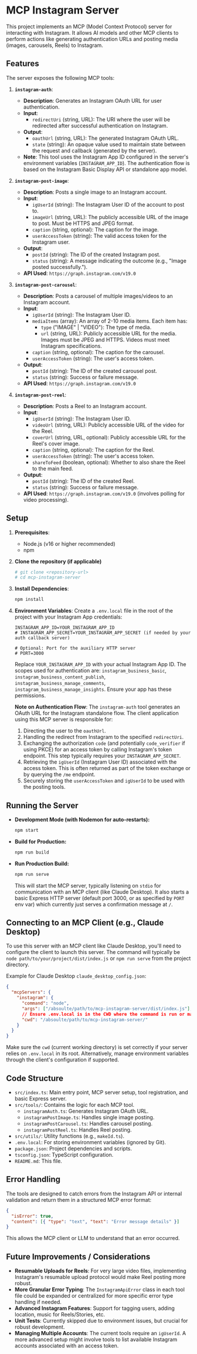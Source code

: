 # MCP Instagram Server

This project implements an MCP (Model Context Protocol) server for interacting with Instagram. It allows AI models and other MCP clients to perform actions like generating authentication URLs and posting media (images, carousels, Reels) to Instagram.

## Features

The server exposes the following MCP tools:

1.  **`instagram-auth`**:

    - **Description**: Generates an Instagram OAuth URL for user authentication.
    - **Input**:
      - `redirectUri` (string, URL): The URI where the user will be redirected after successful authentication on Instagram.
    - **Output**:
      - `oauthUrl` (string, URL): The generated Instagram OAuth URL.
      - `state` (string): An opaque value used to maintain state between the request and callback (generated by the server).
    - **Note**: This tool uses the Instagram App ID configured in the server's environment variables (`INSTAGRAM_APP_ID`). The authentication flow is based on the Instagram Basic Display API or standalone app model.

2.  **`instagram-post-image`**:

    - **Description**: Posts a single image to an Instagram account.
    - **Input**:
      - `igUserId` (string): The Instagram User ID of the account to post to.
      - `imageUrl` (string, URL): The publicly accessible URL of the image to post. Must be HTTPS and JPEG format.
      - `caption` (string, optional): The caption for the image.
      - `userAccessToken` (string): The valid access token for the Instagram user.
    - **Output**:
      - `postId` (string): The ID of the created Instagram post.
      - `status` (string): A message indicating the outcome (e.g., "Image posted successfully.").
    - **API Used**: `https://graph.instagram.com/v19.0`

3.  **`instagram-post-carousel`**:

    - **Description**: Posts a carousel of multiple images/videos to an Instagram account.
    - **Input**:
      - `igUserId` (string): The Instagram User ID.
      - `mediaItems` (array): An array of 2-10 media items. Each item has:
        - `type` ("IMAGE" | "VIDEO"): The type of media.
        - `url` (string, URL): Publicly accessible URL for the media. Images must be JPEG and HTTPS. Videos must meet Instagram specifications.
      - `caption` (string, optional): The caption for the carousel.
      - `userAccessToken` (string): The user's access token.
    - **Output**:
      - `postId` (string): The ID of the created carousel post.
      - `status` (string): Success or failure message.
    - **API Used**: `https://graph.instagram.com/v19.0`

4.  **`instagram-post-reel`**:
    - **Description**: Posts a Reel to an Instagram account.
    - **Input**:
      - `igUserId` (string): The Instagram User ID.
      - `videoUrl` (string, URL): Publicly accessible URL of the video for the Reel.
      - `coverUrl` (string, URL, optional): Publicly accessible URL for the Reel's cover image.
      - `caption` (string, optional): The caption for the Reel.
      - `userAccessToken` (string): The user's access token.
      - `shareToFeed` (boolean, optional): Whether to also share the Reel to the main feed.
    - **Output**:
      - `postId` (string): The ID of the created Reel.
      - `status` (string): Success or failure message.
    - **API Used**: `https://graph.instagram.com/v19.0` (involves polling for video processing).

## Setup

1.  **Prerequisites**:

    - Node.js (v16 or higher recommended)
    - npm

2.  **Clone the repository (if applicable)**

    ```bash
    # git clone <repository-url>
    # cd mcp-instagram-server
    ```

3.  **Install Dependencies**:

    ```bash
    npm install
    ```

4.  **Environment Variables**:
    Create a `.env.local` file in the root of the project with your Instagram App credentials:

    ```env
    INSTAGRAM_APP_ID=YOUR_INSTAGRAM_APP_ID
    # INSTAGRAM_APP_SECRET=YOUR_INSTAGRAM_APP_SECRET (if needed by your auth callback server)

    # Optional: Port for the auxiliary HTTP server
    # PORT=3000
    ```

    Replace `YOUR_INSTAGRAM_APP_ID` with your actual Instagram App ID. The scopes used for authentication are:
    `instagram_business_basic`, `instagram_business_content_publish`, `instagram_business_manage_comments`, `instagram_business_manage_insights`. Ensure your app has these permissions.

    **Note on Authentication Flow**:
    The `instagram-auth` tool generates an OAuth URL for the Instagram standalone flow. The client application using this MCP server is responsible for:

    1.  Directing the user to the `oauthUrl`.
    2.  Handling the redirect from Instagram to the specified `redirectUri`.
    3.  Exchanging the authorization `code` (and potentially `code_verifier` if using PKCE) for an access token by calling Instagram's token endpoint. This step typically requires your `INSTAGRAM_APP_SECRET`.
    4.  Retrieving the `igUserId` (Instagram User ID) associated with the access token. This is often returned as part of the token exchange or by querying the `/me` endpoint.
    5.  Securely storing the `userAccessToken` and `igUserId` to be used with the posting tools.

## Running the Server

- **Development Mode (with Nodemon for auto-restarts):**
  ```bash
  npm start
  ```
- **Build for Production:**
  ```bash
  npm run build
  ```
- **Run Production Build:**
  ```bash
  npm run serve
  ```
  This will start the MCP server, typically listening on `stdio` for communication with an MCP client (like Claude Desktop). It also starts a basic Express HTTP server (default port 3000, or as specified by `PORT` env var) which currently just serves a confirmation message at `/`.

## Connecting to an MCP Client (e.g., Claude Desktop)

To use this server with an MCP client like Claude Desktop, you'll need to configure the client to launch this server. The command will typically be `node path/to/your/project/dist/index.js` or `npm run serve` from the project directory.

Example for Claude Desktop `claude_desktop_config.json`:

```json
{
  "mcpServers": {
    "instagram": {
      "command": "node",
      "args": ["/absoulte/path/to/mcp-instagram-server/dist/index.js"],
      // Ensure .env.local is in the CWD where the command is run or manage env vars differently
      "cwd": "/absoulte/path/to/mcp-instagram-server/"
    }
  }
}
```

Make sure the `cwd` (current working directory) is set correctly if your server relies on `.env.local` in its root. Alternatively, manage environment variables through the client's configuration if supported.

## Code Structure

- `src/index.ts`: Main entry point, MCP server setup, tool registration, and basic Express server.
- `src/tools/`: Contains the logic for each MCP tool.
  - `instagramAuth.ts`: Generates Instagram OAuth URL.
  - `instagramPostImage.ts`: Handles single image posting.
  - `instagramPostCarousel.ts`: Handles carousel posting.
  - `instagramPostReel.ts`: Handles Reel posting.
- `src/utils/`: Utility functions (e.g., `makeId.ts`).
- `.env.local`: For storing environment variables (ignored by Git).
- `package.json`: Project dependencies and scripts.
- `tsconfig.json`: TypeScript configuration.
- `README.md`: This file.

## Error Handling

The tools are designed to catch errors from the Instagram API or internal validation and return them in a structured MCP error format:

```json
{
  "isError": true,
  "content": [{ "type": "text", "text": "Error message details" }]
}
```

This allows the MCP client or LLM to understand that an error occurred.

## Future Improvements / Considerations

- **Resumable Uploads for Reels**: For very large video files, implementing Instagram's resumable upload protocol would make Reel posting more robust.
- **More Granular Error Typing**: The `InstagramApiError` class in each tool file could be expanded or centralized for more specific error type handling if needed.
- **Advanced Instagram Features**: Support for tagging users, adding location, music for Reels/Stories, etc.
- **Unit Tests**: Currently skipped due to environment issues, but crucial for robust development.
- **Managing Multiple Accounts**: The current tools require an `igUserId`. A more advanced setup might involve tools to list available Instagram accounts associated with an access token.
